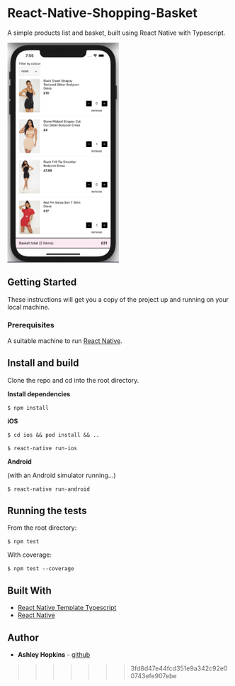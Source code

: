 # React-Native-Shopping-Basket

A simple products list and basket, built using React Native with Typescript.

<!-- ![BAsket Items](https://github.com/ashcode1/React-Native-Shopping-Basket/blob/master/src/screenshots/basket.png?raw=true) -->
<img src="https://github.com/ashcode1/React-Native-Shopping-Basket/blob/master/src/screenshots/basket.png?raw=true" width="50%">

## Getting Started

These instructions will get you a copy of the project up and running on your local machine.

### Prerequisites

A suitable machine to run [React Native](https://reactnative.dev/docs/environment-setup).

## Install and build

Clone the repo and cd into the root directory.

**Install dependencies**

```
$ npm install
```

**iOS**

```
$ cd ios && pod install && ..
```

```
$ react-native run-ios
```

**Android**

(with an Android simulator running...)

```
$ react-native run-android
```

## Running the tests

From the root directory:

```
$ npm test
```

With coverage:

```
$ npm test --coverage
```

## Built With

- [React Native Template Typescript](https://github.com/react-native-community/react-native-template-typescript)
- [React Native](https://reactnative.dev/)

## Author

- **Ashley Hopkins** - [github](https://github.com/ashcode1)

> > > > > > > 3fd8d47e44fcd351e9a342c92e00743efe907ebe

